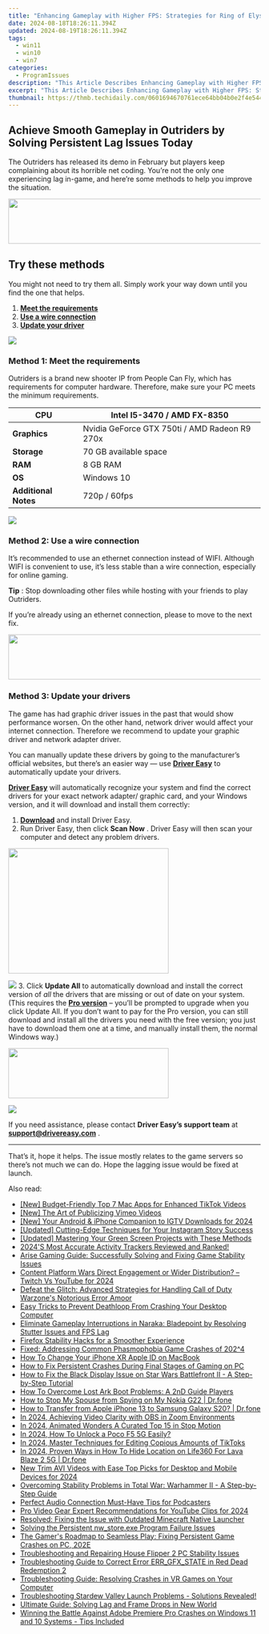 ```yaml
---
title: "Enhancing Gameplay with Higher FPS: Strategies for Ring of Elysium Players"
date: 2024-08-18T18:26:11.394Z
updated: 2024-08-19T18:26:11.394Z
tags:
  - win11
  - win10
  - win7
categories:
  - ProgramIssues
description: "This Article Describes Enhancing Gameplay with Higher FPS: Strategies for Ring of Elysium Players"
excerpt: "This Article Describes Enhancing Gameplay with Higher FPS: Strategies for Ring of Elysium Players"
thumbnail: https://thmb.techidaily.com/0601694670761ece64bb04b0e2f4e5442e44a57f3569a9d151653d5c13c164d9.jpg
---
```


## Achieve Smooth Gameplay in Outriders by Solving Persistent Lag Issues Today

The Outriders has released its demo in February but players keep complaining about its horrible net coding. You’re not the only one experiencing lag in-game, and here’re some methods to help you improve the situation.

<!-- affiliate ads begin -->
<a href="https://vapordna.pxf.io/c/5597632/1494880/17238" target="_top" id="1494880"><img src="//a.impactradius-go.com/display-ad/17238-1494880" border="0" alt="" width="728" height="90"/></a><img height="0" width="0" src="https://imp.pxf.io/i/5597632/1494880/17238" style="position:absolute;visibility:hidden;" border="0" />
<!-- affiliate ads end -->
## Try these methods

 You might not need to try them all. Simply work your way down until you find the one that helps.

1. [**Meet the requirements**](https://tools.techidaily.com/drivereasy/download/)
2. [**Use a wire connection**](https://tools.techidaily.com/drivereasy/download/)
3. [**Update your driver**](https://tools.techidaily.com/drivereasy/download/)

<!-- affiliate ads begin -->
<a href="https://secure.2checkout.com/order/checkout.php?PRODS=4715391&QTY=1&AFFILIATE=108875&CART=1"><img src="https://secure.avangate.com/images/merchant/7f687767ccf20fcea1c9dc4a5adc2326/Digisigner_banner_728_x_90_color_version.png" border="0"></a>
<!-- affiliate ads end -->
### Method 1: Meet the requirements

 Outriders is a brand new shooter IP from People Can Fly, which has requirements for computer hardware. Therefore, make sure your PC meets the minimum requirements.

| **CPU**              | Intel I5-3470 / AMD FX-8350                   |
| -------------------- | --------------------------------------------- |
| **Graphics**         | Nvidia GeForce GTX 750ti / AMD Radeon R9 270x |
| **Storage**          | 70 GB available space                         |
| **RAM**              | 8 GB RAM                                      |
| **OS**               | Windows 10                                    |
| **Additional Notes** | 720p / 60fps                                  |

<!-- affiliate ads begin -->
<a href="https://secure.2checkout.com/order/checkout.php?PRODS=45152835&QTY=1&AFFILIATE=108875&CART=1"><img src="https://download.terabyteunlimited.com/banners/ad_800x450_d.jpg" border="0"></a>
<!-- affiliate ads end -->
### Method 2: Use a wire connection

 It’s recommended to use an ethernet connection instead of WIFI. Although WIFI is convenient to use, it’s less stable than a wire connection, especially for online gaming.

**Tip** : Stop downloading other files while hosting with your friends to play Outriders.

 If you’re already using an ethernet connection, please to move to the next fix.

<!-- affiliate ads begin -->
<a href="https://natural-cycles.sjv.io/c/5597632/2072200/17885" target="_top" id="2072200"><img src="//a.impactradius-go.com/display-ad/17885-2072200" border="0" alt="" width="728" height="90"/></a><img height="0" width="0" src="https://imp.pxf.io/i/5597632/2072200/17885" style="position:absolute;visibility:hidden;" border="0" />
<!-- affiliate ads end -->
### Method 3: Update your drivers

 The game has had graphic driver issues in the past that would show performance worsen. On the other hand, network driver would affect your internet connection. Therefore we recommend to update your graphic driver and network adapter driver.

 You can manually update these drivers by going to the manufacturer’s official websites, but there’s an easier way — use **[Driver Easy](https://tools.techidaily.com/drivereasy/download/)**  to automatically update your drivers.

[**Driver Easy**](https://tools.techidaily.com/drivereasy/download/) will automatically recognize your system and find the correct drivers for your exact network adapter/ graphic card, and your Windows version, and it will download and install them correctly:

1. **[Download](https://tools.techidaily.com/drivereasy/download/)** [](https://tools.techidaily.com/drivereasy/download/) and install Driver Easy.
2. Run Driver Easy, then click **Scan Now** . Driver Easy will then scan your computer and detect any problem drivers.  
<!-- affiliate ads begin -->
<a href="https://zonlipartnershipprogram.pxf.io/c/5597632/1821134/17882" target="_top" id="1821134"><img src="//a.impactradius-go.com/display-ad/17882-1821134" border="0" alt="" width="320" height="250"/></a><img height="0" width="0" src="https://imp.pxf.io/i/5597632/1821134/17882" style="position:absolute;visibility:hidden;" border="0" />
<!-- affiliate ads end -->
![](https://images.drivereasy.com/wp-content/uploads/2020/08/Scan-now.jpg)
3. Click **Update All** to automatically download and install the correct version of _all_ the drivers that are missing or out of date on your system.  
 (This requires the **[Pro version](https://tools.techidaily.com/drivereasy/download/)**  – you’ll be prompted to upgrade when you click Update All. If you don’t want to pay for the Pro version, you can still download and install all the drivers you need with the free version; you just have to download them one at a time, and manually install them, the normal Windows way.)  
<!-- affiliate ads begin -->
<a href="https://godlikehost.sjv.io/c/5597632/1920054/21774" target="_top" id="1920054"><img src="//a.impactradius-go.com/display-ad/21774-1920054" border="0" alt="" width="320" height="100"/></a><img height="0" width="0" src="https://imp.pxf.io/i/5597632/1920054/21774" style="position:absolute;visibility:hidden;" border="0" />
<!-- affiliate ads end -->
![](https://images.drivereasy.com/wp-content/uploads/2020/10/DE-PRO-VEGA-KILLER-NETWORKING.jpg)

 If you need assistance, please contact **Driver Easy’s support team** at [**support@drivereasy.com**](https://tools.techidaily.com/drivereasy/download/) .

---

 That’s it, hope it helps. The issue mostly relates to the game servers so there’s not much we can do. Hope the lagging issue would be fixed at launch.

<ins class="adsbygoogle"
     style="display:block"
     data-ad-format="autorelaxed"
     data-ad-client="ca-pub-7571918770474297"
     data-ad-slot="1223367746"></ins>



<ins class="adsbygoogle"
     style="display:block"
     data-ad-client="ca-pub-7571918770474297"
     data-ad-slot="8358498916"
     data-ad-format="auto"
     data-full-width-responsive="true"></ins>

<span class="atpl-alsoreadstyle">Also read:</span>
<div><ul>
<li><a href="https://tiktok-video-recordings.techidaily.com/new-budget-friendly-top-7-mac-apps-for-enhanced-tiktok-videos/"><u>[New] Budget-Friendly Top 7 Mac Apps for Enhanced TikTok Videos</u></a></li>
<li><a href="https://vimeo-videos.techidaily.com/new-the-art-of-publicizing-vimeo-videos/"><u>[New] The Art of Publicizing Vimeo Videos</u></a></li>
<li><a href="https://instagram-clips.techidaily.com/new-your-android-and-iphone-companion-to-igtv-downloads-for-2024/"><u>[New] Your Android & iPhone Companion to IGTV Downloads for 2024</u></a></li>
<li><a href="https://instagram-video-recordings.techidaily.com/updated-cutting-edge-techniques-for-your-instagram-story-success/"><u>[Updated] Cutting-Edge Techniques for Your Instagram Story Success</u></a></li>
<li><a href="https://extra-support.techidaily.com/updated-mastering-your-green-screen-projects-with-these-methods/"><u>[Updated] Mastering Your Green Screen Projects with These Methods</u></a></li>
<li><a href="https://buynow-marvelous.techidaily.com/1722920213289-2024s-most-accurate-activity-trackers-reviewed-and-ranked/"><u>2024'S Most Accurate Activity Trackers Reviewed and Ranked!</u></a></li>
<li><a href="https://win-blog.techidaily.com/arise-gaming-guide-successfully-solving-and-fixing-game-stability-issues/"><u>Arise Gaming Guide: Successfully Solving and Fixing Game Stability Issues</u></a></li>
<li><a href="https://extra-lessons.techidaily.com/content-platform-wars-direct-engagement-or-wider-distribution-twitch-vs-youtube-for-2024/"><u>Content Platform Wars  Direct Engagement or Wider Distribution? – Twitch Vs YouTube for 2024</u></a></li>
<li><a href="https://win-blog.techidaily.com/defeat-the-glitch-advanced-strategies-for-handling-call-of-duty-warzones-notorious-error-amoor/"><u>Defeat the Glitch: Advanced Strategies for Handling Call of Duty Warzone's Notorious Error Amoor</u></a></li>
<li><a href="https://win-blog.techidaily.com/easy-tricks-to-prevent-deathloop-from-crashing-your-desktop-computer/"><u>Easy Tricks to Prevent Deathloop From Crashing Your Desktop Computer</u></a></li>
<li><a href="https://win-blog.techidaily.com/eliminate-gameplay-interruptions-in-naraka-bladepoint-by-resolving-stutter-issues-and-fps-lag/"><u>Eliminate Gameplay Interruptions in Naraka: Bladepoint by Resolving Stutter Issues and FPS Lag</u></a></li>
<li><a href="https://win-blog.techidaily.com/firefox-stability-hacks-for-a-smoother-experience/"><u>Firefox Stability Hacks for a Smoother Experience</u></a></li>
<li><a href="https://win-blog.techidaily.com/fixed-addressing-common-phasmophobia-game-crashes-of-2024/"><u>Fixed: Addressing Common Phasmophobia Game Crashes of 202^4</u></a></li>
<li><a href="https://apple-account.techidaily.com/how-to-change-your-iphone-xr-apple-id-on-macbook-by-drfone-ios/"><u>How To Change Your iPhone XR Apple ID on MacBook</u></a></li>
<li><a href="https://win-blog.techidaily.com/how-to-fix-persistent-crashes-during-final-stages-of-gaming-on-pc/"><u>How to Fix Persistent Crashes During Final Stages of Gaming on PC</u></a></li>
<li><a href="https://win-blog.techidaily.com/how-to-fix-the-black-display-issue-on-star-wars-battlefront-ii-a-step-by-step-tutorial/"><u>How to Fix the Black Display Issue on Star Wars Battlefront II - A Step-by-Step Tutorial</u></a></li>
<li><a href="https://win-blog.techidaily.com/how-to-overcome-lost-ark-boot-problems-a-2nd-guide-players/"><u>How To Overcome Lost Ark Boot Problems: A 2nD Guide Players</u></a></li>
<li><a href="https://fake-location.techidaily.com/how-to-stop-my-spouse-from-spying-on-my-nokia-g22-drfone-by-drfone-virtual-android/"><u>How to Stop My Spouse from Spying on My Nokia G22 | Dr.fone</u></a></li>
<li><a href="https://iphone-transfer.techidaily.com/how-to-transfer-from-apple-iphone-13-to-samsung-galaxy-s20-drfone-by-drfone-transfer-from-ios/"><u>How to Transfer from Apple iPhone 13 to Samsung Galaxy S20? | Dr.fone</u></a></li>
<li><a href="https://desktop-recording.techidaily.com/in-2024-achieving-video-clarity-with-obs-in-zoom-environments/"><u>In 2024, Achieving Video Clarity with OBS in Zoom Environments</u></a></li>
<li><a href="https://article-tips.techidaily.com/in-2024-animated-wonders-a-curated-top-15-in-stop-motion/"><u>In 2024, Animated Wonders  A Curated Top 15 in Stop Motion</u></a></li>
<li><a href="https://easy-unlock-android.techidaily.com/in-2024-how-to-unlock-a-poco-f5-5g-easily-by-drfone-android/"><u>In 2024, How To Unlock a Poco F5 5G Easily?</u></a></li>
<li><a href="https://extra-approaches.techidaily.com/in-2024-master-techniques-for-editing-copious-amounts-of-tiktoks/"><u>In 2024, Master Techniques for Editing Copious Amounts of TikToks</u></a></li>
<li><a href="https://location-social.techidaily.com/in-2024-proven-ways-in-how-to-hide-location-on-life360-for-lava-blaze-2-5g-drfone-by-drfone-virtual-android/"><u>In 2024, Proven Ways in How To Hide Location on Life360 For Lava Blaze 2 5G | Dr.fone</u></a></li>
<li><a href="https://ai-video-apps.techidaily.com/new-trim-avi-videos-with-ease-top-picks-for-desktop-and-mobile-devices-for-2024/"><u>New Trim AVI Videos with Ease Top Picks for Desktop and Mobile Devices for 2024</u></a></li>
<li><a href="https://win-blog.techidaily.com/overcoming-stability-problems-in-total-war-warhammer-ii-a-step-by-step-guide/"><u>Overcoming Stability Problems in Total War: Warhammer II - A Step-by-Step Guide</u></a></li>
<li><a href="https://extra-information.techidaily.com/perfect-audio-connection-must-have-tips-for-podcasters/"><u>Perfect Audio Connection  Must-Have Tips for Podcasters</u></a></li>
<li><a href="https://facebook-record-videos.techidaily.com/pro-video-gear-expert-recommendations-for-youtube-clips-for-2024/"><u>Pro Video Gear  Expert Recommendations for YouTube Clips for 2024</u></a></li>
<li><a href="https://win-blog.techidaily.com/resolved-fixing-the-issue-with-outdated-minecraft-native-launcher/"><u>Resolved: Fixing the Issue with Outdated Minecraft Native Launcher</u></a></li>
<li><a href="https://win-blog.techidaily.com/solving-the-persistent-nwstoreexe-program-failure-issues/"><u>Solving the Persistent nw_store.exe Program Failure Issues</u></a></li>
<li><a href="https://win-blog.techidaily.com/the-gamers-roadmap-to-seamless-play-fixing-persistent-game-crashes-on-pc-202e/"><u>The Gamer's Roadmap to Seamless Play: Fixing Persistent Game Crashes on PC, 202E</u></a></li>
<li><a href="https://win-blog.techidaily.com/troubleshooting-and-repairing-house-flipper-2-pc-stability-issues/"><u>Troubleshooting and Repairing House Flipper 2 PC Stability Issues</u></a></li>
<li><a href="https://win-blog.techidaily.com/troubleshooting-guide-to-correct-error-errgfxstate-in-red-dead-redemption-2/"><u>Troubleshooting Guide to Correct Error ERR_GFX_STATE in Red Dead Redemption 2</u></a></li>
<li><a href="https://win-blog.techidaily.com/troubleshooting-guide-resolving-crashes-in-vr-games-on-your-computer/"><u>Troubleshooting Guide: Resolving Crashes in VR Games on Your Computer</u></a></li>
<li><a href="https://win-blog.techidaily.com/troubleshooting-stardew-valley-launch-problems-solutions-revealed/"><u>Troubleshooting Stardew Valley Launch Problems - Solutions Revealed!</u></a></li>
<li><a href="https://win-blog.techidaily.com/ultimate-guide-solving-lag-and-frame-drops-in-new-world/"><u>Ultimate Guide: Solving Lag and Frame Drops in New World</u></a></li>
<li><a href="https://win-blog.techidaily.com/winning-the-battle-against-adobe-premiere-pro-crashes-on-windows-11-and-10-systems-tips-included/"><u>Winning the Battle Against Adobe Premiere Pro Crashes on Windows 11 and 10 Systems - Tips Included</u></a></li>
</ul></div>
